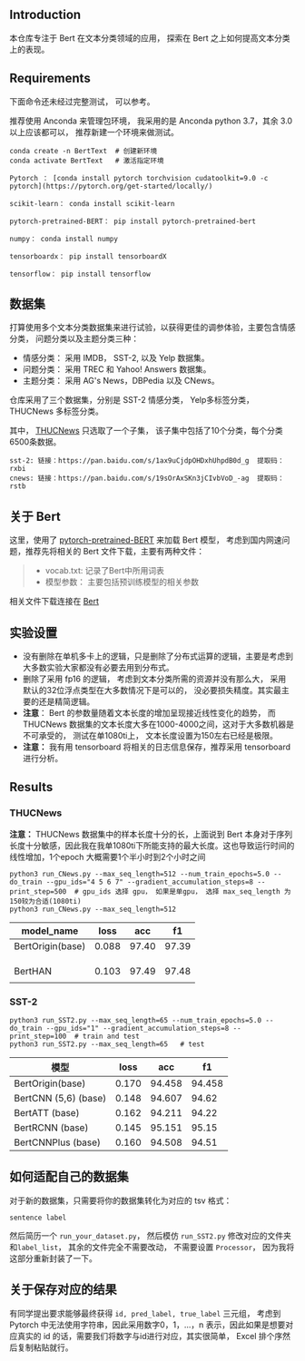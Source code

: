 ## Introduction

本仓库专注于 Bert  在文本分类领域的应用， 探索在 Bert 之上如何提高文本分类上的表现。

## Requirements

下面命令还未经过完整测试， 可以参考。

推荐使用 Anconda 来管理包环境， 我采用的是 Anconda python 3.7，其余 3.0 以上应该都可以， 推荐新建一个环境来做测试。

```
conda create -n BertText  # 创建新环境
conda activate BertText   # 激活指定环境

Pytorch ： [conda install pytorch torchvision cudatoolkit=9.0 -c pytorch](https://pytorch.org/get-started/locally/)

scikit-learn： conda install scikit-learn

pytorch-pretrained-BERT： pip install pytorch-pretrained-bert

numpy： conda install numpy

tensorboardx： pip install tensorboardX

tensorflow： pip install tensorflow
```

## 数据集

打算使用多个文本分类数据集来进行试验，以获得更佳的调参体验，主要包含情感分类， 问题分类以及主题分类三种：

- 情感分类： 采用 IMDB， SST-2, 以及 Yelp 数据集。
- 问题分类： 采用 TREC 和 Yahoo! Answers 数据集。
- 主题分类： 采用 AG's News，DBPedia 以及 CNews。

仓库采用了三个数据集，分别是 SST-2 情感分类， Yelp多标签分类， THUCNews 多标签分类。 

其中，  [THUCNews](http://thuctc.thunlp.org/)  只选取了一个子集， 该子集中包括了10个分类，每个分类6500条数据。

```
sst-2: 链接：https://pan.baidu.com/s/1ax9uCjdpOHDxhUhpdB0d_g  提取码：rxbi 
cnews: 链接：https://pan.baidu.com/s/19sOrAxSKn3jCIvbVoD_-ag  提取码：rstb 
```

## 关于 Bert 

这里，使用了 [pytorch-pretrained-BERT](https://github.com/huggingface/pytorch-pretrained-BERT) 来加载 Bert 模型， 考虑到国内网速问题，推荐先将相关的 Bert 文件下载，主要有两种文件：
> - vocab.txt: 记录了Bert中所用词表
> - 模型参数： 主要包括预训练模型的相关参数

相关文件下载连接在 [Bert](Bert.md)

## 实验设置

- 没有删除在单机多卡上的逻辑，只是删除了分布式运算的逻辑，主要是考虑到大多数实验大家都没有必要去用到分布式。
- 删除了采用 fp16 的逻辑， 考虑到文本分类所需的资源并没有那么大， 采用 默认的32位浮点类型在大多数情况下是可以的， 没必要损失精度。其实最主要的还是精简逻辑。
- **注意**： Bert 的参数量随着文本长度的增加呈现接近线性变化的趋势， 而 THUCNews 数据集的文本长度大多在1000-4000之间，这对于大多数机器是不可承受的， 测试在单1080ti上， 文本长度设置为150左右已经是极限。
- **注意：** 我有用 tensorboard 将相关的日志信息保存，推荐采用 tensorboard 进行分析。


## Results

### THUCNews

**注意：**  THUCNews 数据集中的样本长度十分的长，上面说到 Bert 本身对于序列长度十分敏感，因此我在我单1080ti下所能支持的最大长度。这也导致运行时间的线性增加，1个epoch 大概需要1个半小时到2个小时之间

```
python3 run_CNews.py --max_seq_length=512 --num_train_epochs=5.0 --do_train --gpu_ids="4 5 6 7" --gradient_accumulation_steps=8 --print_step=500  # gpu_ids 选择 gpu， 如果是单gpu， 选择 max_seq_length 为150较为合适(1080ti)
python3 run_CNews.py --max_seq_length=512
```

model_name | loss | acc | f1 
--- |--- | --- | --- 
BertOrigin(base) | 0.088 | 97.40 | 97.39 
 |       |  |  
 |       |  |  
 |       |  |  
 BertHAN | 0.103 | 97.49 | 97.48 
 |       |  |  

### SST-2

```
python3 run_SST2.py --max_seq_length=65 --num_train_epochs=5.0 --do_train --gpu_ids="1" --gradient_accumulation_steps=8 --print_step=100  # train and test
python3 run_SST2.py --max_seq_length=65   # test
```

| 模型                 | loss  | acc    | f1     |
| -------------------- | ----- | ------ | ------ |
| BertOrigin(base)     | 0.170 | 94.458 | 94.458 |
| BertCNN (5,6) (base) | 0.148 | 94.607 | 94.62  |
| BertATT (base)       | 0.162 | 94.211 | 94.22  |
| BertRCNN (base)      | 0.145 | 95.151 | 95.15  |
| BertCNNPlus (base)   | 0.160 | 94.508 | 94.51  |


## 如何适配自己的数据集

对于新的数据集，只需要将你的数据集转化为对应的 tsv 格式：
```
sentence label
```
然后简历一个 `run_your_dataset.py`， 然后模仿 `run_SST2.py` 修改对应的文件夹和`label_list`， 其余的文件完全不需要改动， 不需要设置 `Processor`， 因为我将这部分重新封装了一下。

## 关于保存对应的结果

有同学提出要求能够最终获得 `id, pred_label, true_label` 三元组， 考虑到 Pytorch 中无法使用字符串，因此采用数字0，1，...，n 表示，因此如果是想要对应真实的 id 的话，需要我们将数字与id进行对应，其实很简单， Excel 排个序然后复制粘贴就行。







